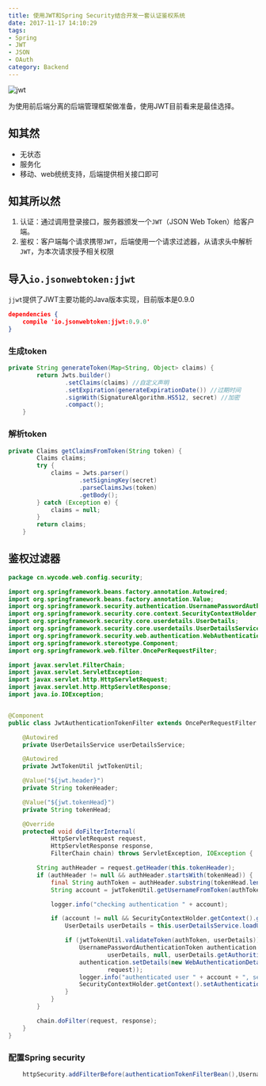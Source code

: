 ```yaml
---
title: 使用JWT和Spring Security结合开发一套认证鉴权系统
date: 2017-11-17 14:10:29
tags:
- Spring
- JWT
- JSON
- OAuth
category: Backend
---
```


![jwt](https://ts1.cn.mm.bing.net/th/id/R-C.db4d0c221a205b33b6296fe6412bfe91?rik=%2fIH2gS%2fgcubddQ&riu=http%3a%2f%2fordina-jworks.github.io%2fimg%2fJWT%2fjwt-logo.png&ehk=jeV7Iwj5nNSP9Pl927GxkmOei90QHBPvQtKMY5A0KrM%3d&risl=&pid=ImgRaw&r=0&sres=1&sresct=1)

为使用前后端分离的后端管理框架做准备，使用JWT目前看来是最佳选择。

## 知其然

- 无状态
- 服务化
- 移动、web统统支持，后端提供相关接口即可

## 知其所以然

1. 认证：通过调用登录接口，服务器颁发一个`JWT`（JSON Web Token）给客户端。
2. 鉴权：客户端每个请求携带`JWT`，后端使用一个请求过滤器，从请求头中解析`JWT`，为本次请求授予相关权限

<!--more-->

## 导入`io.jsonwebtoken:jjwt`

`jjwt`提供了JWT主要功能的Java版本实现，目前版本是0.9.0

```json
dependencies {
    compile 'io.jsonwebtoken:jjwt:0.9.0'
}
```

### 生成token

```java
private String generateToken(Map<String, Object> claims) {
        return Jwts.builder()
                .setClaims(claims) //自定义声明
                .setExpiration(generateExpirationDate()) //过期时间
                .signWith(SignatureAlgorithm.HS512, secret) //加密
                .compact();
    }
```

### 解析token

```java
private Claims getClaimsFromToken(String token) {
        Claims claims;
        try {
            claims = Jwts.parser()
                    .setSigningKey(secret)
                    .parseClaimsJws(token)
                    .getBody();
        } catch (Exception e) {
            claims = null;
        }
        return claims;
    }
```


## 鉴权过滤器

```java
package cn.wycode.web.config.security;

import org.springframework.beans.factory.annotation.Autowired;
import org.springframework.beans.factory.annotation.Value;
import org.springframework.security.authentication.UsernamePasswordAuthenticationToken;
import org.springframework.security.core.context.SecurityContextHolder;
import org.springframework.security.core.userdetails.UserDetails;
import org.springframework.security.core.userdetails.UserDetailsService;
import org.springframework.security.web.authentication.WebAuthenticationDetailsSource;
import org.springframework.stereotype.Component;
import org.springframework.web.filter.OncePerRequestFilter;

import javax.servlet.FilterChain;
import javax.servlet.ServletException;
import javax.servlet.http.HttpServletRequest;
import javax.servlet.http.HttpServletResponse;
import java.io.IOException;


@Component
public class JwtAuthenticationTokenFilter extends OncePerRequestFilter {

    @Autowired
    private UserDetailsService userDetailsService;

    @Autowired
    private JwtTokenUtil jwtTokenUtil;

    @Value("${jwt.header}")
    private String tokenHeader;

    @Value("${jwt.tokenHead}")
    private String tokenHead;

    @Override
    protected void doFilterInternal(
            HttpServletRequest request,
            HttpServletResponse response,
            FilterChain chain) throws ServletException, IOException {

        String authHeader = request.getHeader(this.tokenHeader);
        if (authHeader != null && authHeader.startsWith(tokenHead)) {
            final String authToken = authHeader.substring(tokenHead.length()); // The part after "Bearer "
            String account = jwtTokenUtil.getUsernameFromToken(authToken);

            logger.info("checking authentication " + account);

            if (account != null && SecurityContextHolder.getContext().getAuthentication() == null) {
                UserDetails userDetails = this.userDetailsService.loadUserByUsername(account);

                if (jwtTokenUtil.validateToken(authToken, userDetails)) {
                    UsernamePasswordAuthenticationToken authentication = new UsernamePasswordAuthenticationToken(
                            userDetails, null, userDetails.getAuthorities());
                    authentication.setDetails(new WebAuthenticationDetailsSource().buildDetails(
                            request));
                    logger.info("authenticated user " + account + ", setting security context");
                    SecurityContextHolder.getContext().setAuthentication(authentication);
                }
            }
        }

        chain.doFilter(request, response);
    }
}
```

### 配置Spring security

```java
    httpSecurity.addFilterBefore(authenticationTokenFilterBean(),UsernamePasswordAuthenticationFilter.class);
```
